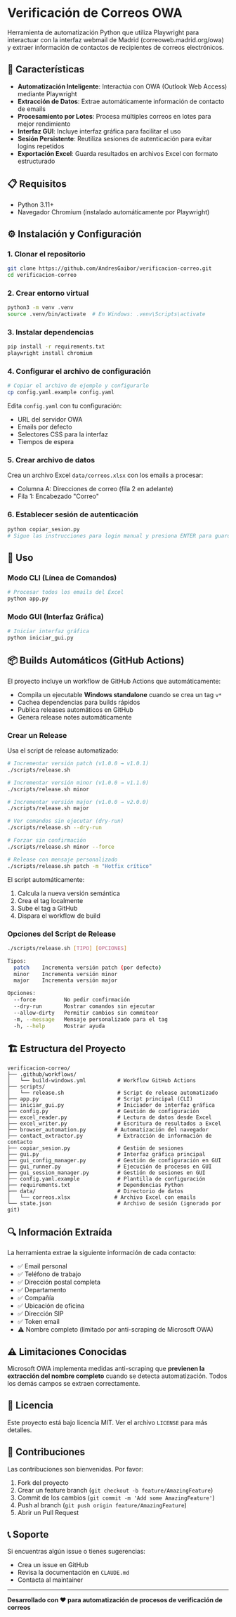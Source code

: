 # Verificación de Correos OWA

Herramienta de automatización Python que utiliza Playwright para interactuar con la interfaz webmail de Madrid (correoweb.madrid.org/owa) y extraer información de contactos de recipientes de correos electrónicos.

## 🚀 Características

- **Automatización Inteligente**: Interactúa con OWA (Outlook Web Access) mediante Playwright
- **Extracción de Datos**: Extrae automáticamente información de contacto de emails
- **Procesamiento por Lotes**: Procesa múltiples correos en lotes para mejor rendimiento
- **Interfaz GUI**: Incluye interfaz gráfica para facilitar el uso
- **Sesión Persistente**: Reutiliza sesiones de autenticación para evitar logins repetidos
- **Exportación Excel**: Guarda resultados en archivos Excel con formato estructurado

## 📋 Requisitos

- Python 3.11+
- Navegador Chromium (instalado automáticamente por Playwright)

## ⚙️ Instalación y Configuración

### 1. Clonar el repositorio
```bash
git clone https://github.com/AndresGaibor/verificacion-correo.git
cd verificacion-correo
```

### 2. Crear entorno virtual
```bash
python3 -m venv .venv
source .venv/bin/activate  # En Windows: .venv\Scripts\activate
```

### 3. Instalar dependencias
```bash
pip install -r requirements.txt
playwright install chromium
```

### 4. Configurar el archivo de configuración
```bash
# Copiar el archivo de ejemplo y configurarlo
cp config.yaml.example config.yaml
```

Edita `config.yaml` con tu configuración:
- URL del servidor OWA
- Emails por defecto
- Selectores CSS para la interfaz
- Tiempos de espera

### 5. Crear archivo de datos
Crea un archivo Excel `data/correos.xlsx` con los emails a procesar:
- Columna A: Direcciones de correo (fila 2 en adelante)
- Fila 1: Encabezado "Correo"

### 6. Establecer sesión de autenticación
```bash
python copiar_sesion.py
# Sigue las instrucciones para login manual y presiona ENTER para guardar sesión
```

## 🔧 Uso

### Modo CLI (Línea de Comandos)
```bash
# Procesar todos los emails del Excel
python app.py
```

### Modo GUI (Interfaz Gráfica)
```bash
# Iniciar interfaz gráfica
python iniciar_gui.py
```

## 📦 Builds Automáticos (GitHub Actions)

El proyecto incluye un workflow de GitHub Actions que automáticamente:

- Compila un ejecutable **Windows standalone** cuando se crea un tag `v*`
- Cachea dependencias para builds rápidos
- Publica releases automáticos en GitHub
- Genera release notes automáticamente

### Crear un Release

Usa el script de release automatizado:

```bash
# Incrementar versión patch (v1.0.0 → v1.0.1)
./scripts/release.sh

# Incrementar versión minor (v1.0.0 → v1.1.0)
./scripts/release.sh minor

# Incrementar versión major (v1.0.0 → v2.0.0)
./scripts/release.sh major

# Ver comandos sin ejecutar (dry-run)
./scripts/release.sh --dry-run

# Forzar sin confirmación
./scripts/release.sh minor --force

# Release con mensaje personalizado
./scripts/release.sh patch -m "Hotfix crítico"
```

El script automáticamente:
1. Calcula la nueva versión semántica
2. Crea el tag localmente
3. Sube el tag a GitHub
4. Dispara el workflow de build

### Opciones del Script de Release

```bash
./scripts/release.sh [TIPO] [OPCIONES]

Tipos:
  patch    Incrementa versión patch (por defecto)
  minor    Incrementa versión minor
  major    Incrementa versión major

Opciones:
  --force         No pedir confirmación
  --dry-run       Mostrar comandos sin ejecutar
  --allow-dirty   Permitir cambios sin commitear
  -m, --message   Mensaje personalizado para el tag
  -h, --help      Mostrar ayuda
```

## 🏗️ Estructura del Proyecto

```
verificacion-correo/
├── .github/workflows/
│   └── build-windows.yml          # Workflow GitHub Actions
├── scripts/
│   └── release.sh                 # Script de release automatizado
├── app.py                         # Script principal (CLI)
├── iniciar_gui.py                 # Iniciador de interfaz gráfica
├── config.py                      # Gestión de configuración
├── excel_reader.py                # Lectura de datos desde Excel
├── excel_writer.py                # Escritura de resultados a Excel
├── browser_automation.py         # Automatización del navegador
├── contact_extractor.py           # Extracción de información de contacto
├── copiar_sesion.py               # Gestión de sesiones
├── gui.py                         # Interfaz gráfica principal
├── gui_config_manager.py          # Gestión de configuración en GUI
├── gui_runner.py                  # Ejecución de procesos en GUI
├── gui_session_manager.py         # Gestión de sesiones en GUI
├── config.yaml.example            # Plantilla de configuración
├── requirements.txt               # Dependencias Python
├── data/                          # Directorio de datos
│   └── correos.xlsx              # Archivo Excel con emails
└── state.json                     # Archivo de sesión (ignorado por git)
```

## 🔍 Información Extraída

La herramienta extrae la siguiente información de cada contacto:

- ✅ Email personal
- ✅ Teléfono de trabajo
- ✅ Dirección postal completa
- ✅ Departamento
- ✅ Compañía
- ✅ Ubicación de oficina
- ✅ Dirección SIP
- ✅ Token email
- ⚠️ Nombre completo (limitado por anti-scraping de Microsoft OWA)

## ⚠️ Limitaciones Conocidas

Microsoft OWA implementa medidas anti-scraping que **previenen la extracción del nombre completo** cuando se detecta automatización. Todos los demás campos se extraen correctamente.

## 📝 Licencia

Este proyecto está bajo licencia MIT. Ver el archivo `LICENSE` para más detalles.

## 🤝 Contribuciones

Las contribuciones son bienvenidas. Por favor:

1. Fork del proyecto
2. Crear un feature branch (`git checkout -b feature/AmazingFeature`)
3. Commit de los cambios (`git commit -m 'Add some AmazingFeature'`)
4. Push al branch (`git push origin feature/AmazingFeature`)
5. Abrir un Pull Request

## 📞 Soporte

Si encuentras algún issue o tienes sugerencias:

- Crea un issue en GitHub
- Revisa la documentación en `CLAUDE.md`
- Contacta al maintainer

---

**Desarrollado con ❤️ para automatización de procesos de verificación de correos**